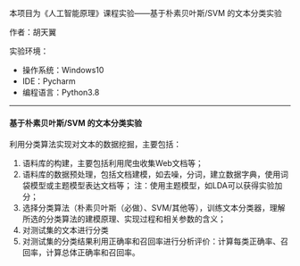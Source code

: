 本项目为《人工智能原理》课程实验——基于朴素贝叶斯/SVM 的文本分类实验

作者：胡天翼

实验环境：

- 操作系统：Windows10
- IDE：Pycharm
- 编程语言：Python3.8

---

#### 基于朴素贝叶斯/SVM 的文本分类实验

利用分类算法实现对文本的数据挖掘，主要包括：
1. 语料库的构建，主要包括利用爬虫收集Web文档等；
2. 语料库的数据预处理，包括文档建模，如去噪，分词，建立数据字典，使用词袋模型或主题模型表达文档等；
注：使用主题模型，如LDA可以获得实验加分；
3. 选择分类算法（朴素贝叶斯（必做）、SVM/其他等），训练文本分类器，理解所选的分类算法的建模原理、实现过程和相关参数的含义；
4. 对测试集的文本进行分类
5. 对测试集的分类结果利用正确率和召回率进行分析评价：计算每类正确率、召回率，计算总体正确率和召回率。

